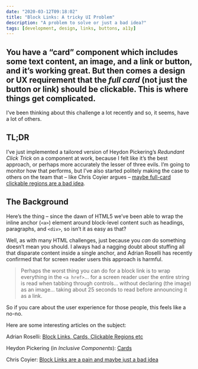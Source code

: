 ```yaml
---
date: "2020-03-12T09:18:02"
title: "Block Links: A tricky UI Problem"
description: "A problem to solve or just a bad idea?"
tags: [development, design, links, buttons, a11y]
---
```

You have a “card” component which includes some text content, an image, and a link or button, and it’s working great. But then comes a design or UX requirement that the _full card_ (not just the button or link) should be clickable. This is where things get complicated.
---

I’ve been thinking about this challenge a lot recently and so, it seems, have a lot of others.

## TL;DR

I’ve just implemented a tailored version of Heydon Pickering’s _Redundant Click Trick_ on a component at work, because I felt like it’s the best approach, or perhaps more accurately the lesser of three evils. I’m going to monitor how that performs, but I’ve also started politely making the case to others on the team that – like Chris Coyier argues – [maybe full-card clickable regions are a bad idea](https://css-tricks.com/block-links-are-a-pain-and-maybe-just-a-bad-idea/).

## The Background

Here’s the thing – since the dawn of HTML5 we’ve been able to wrap the inline anchor (`<a>`) element around block-level content such as headings, paragraphs, and `<div>`, so isn’t it as easy as that? 

Well, as with many HTML challenges, just because you _can_ do something doesn’t mean you should. I always had a nagging doubt about stuffing all that disparate content inside a single anchor, and Adrian Roselli has recently confirmed that for screen reader users this approach is harmful.

> Perhaps the worst thing you can do for a block link is to wrap everything in the `<a href>`… for a screen reader user the entire string is read when tabbing through controls… without declaring (the image) as an image… taking about 25 seconds to read before announcing it as a link.

So if you care about the user experience for those people, this feels like a no-no. 

Here are some interesting articles on the subject:

Adrian Roselli:
[Block Links, Cards, Clickable Regions etc](https://adrianroselli.com/2020/02/block-links-cards-clickable-regions-etc.html)

Heydon Pickering (in _Inclusive Components_):
[Cards](https://inclusive-components.design/cards/)

Chris Coyier:
[Block Links are a pain and maybe just a bad idea](https://css-tricks.com/block-links-are-a-pain-and-maybe-just-a-bad-idea/)
